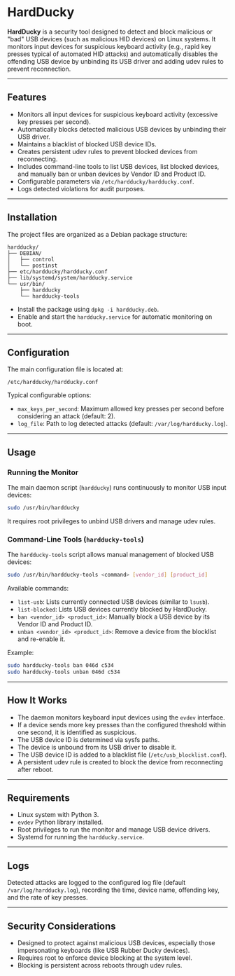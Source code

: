 # HardDucky

**HardDucky** is a security tool designed to detect and block malicious or "bad" USB devices (such as malicious HID devices) on Linux systems. It monitors input devices for suspicious keyboard activity (e.g., rapid key presses typical of automated HID attacks) and automatically disables the offending USB device by unbinding its USB driver and adding udev rules to prevent reconnection.

---

## Features

* Monitors all input devices for suspicious keyboard activity (excessive key presses per second).
* Automatically blocks detected malicious USB devices by unbinding their USB driver.
* Maintains a blacklist of blocked USB device IDs.
* Creates persistent udev rules to prevent blocked devices from reconnecting.
* Includes command-line tools to list USB devices, list blocked devices, and manually ban or unban devices by Vendor ID and Product ID.
* Configurable parameters via `/etc/hardducky/hardducky.conf`.
* Logs detected violations for audit purposes.

---

## Installation

The project files are organized as a Debian package structure:

```
hardducky/
├── DEBIAN/
│   ├── control
│   └── postinst
├── etc/hardducky/hardducky.conf
├── lib/systemd/system/hardducky.service
└── usr/bin/
    ├── hardducky
    └── hardducky-tools
```

* Install the package using `dpkg -i hardducky.deb`.
* Enable and start the `hardducky.service` for automatic monitoring on boot.

---

## Configuration

The main configuration file is located at:

```
/etc/hardducky/hardducky.conf
```

Typical configurable options:

* `max_keys_per_second`: Maximum allowed key presses per second before considering an attack (default: 2).
* `log_file`: Path to log detected attacks (default: `/var/log/hardducky.log`).

---

## Usage

### Running the Monitor

The main daemon script (`hardducky`) runs continuously to monitor USB input devices:

```bash
sudo /usr/bin/hardducky
```

It requires root privileges to unbind USB drivers and manage udev rules.

### Command-Line Tools (`hardducky-tools`)

The `hardducky-tools` script allows manual management of blocked USB devices:

```bash
sudo /usr/bin/hardducky-tools <command> [vendor_id] [product_id]
```

Available commands:

* `list-usb`: Lists currently connected USB devices (similar to `lsusb`).
* `list-blocked`: Lists USB devices currently blocked by HardDucky.
* `ban <vendor_id> <product_id>`: Manually block a USB device by its Vendor ID and Product ID.
* `unban <vendor_id> <product_id>`: Remove a device from the blocklist and re-enable it.

Example:

```bash
sudo hardducky-tools ban 046d c534
sudo hardducky-tools unban 046d c534
```

---

## How It Works

* The daemon monitors keyboard input devices using the `evdev` interface.
* If a device sends more key presses than the configured threshold within one second, it is identified as suspicious.
* The USB device ID is determined via sysfs paths.
* The device is unbound from its USB driver to disable it.
* The USB device ID is added to a blacklist file (`/etc/usb_blocklist.conf`).
* A persistent udev rule is created to block the device from reconnecting after reboot.

---

## Requirements

* Linux system with Python 3.
* `evdev` Python library installed.
* Root privileges to run the monitor and manage USB device drivers.
* Systemd for running the `hardducky.service`.

---

## Logs

Detected attacks are logged to the configured log file (default `/var/log/hardducky.log`), recording the time, device name, offending key, and the rate of key presses.

---

## Security Considerations

* Designed to protect against malicious USB devices, especially those impersonating keyboards (like USB Rubber Ducky devices).
* Requires root to enforce device blocking at the system level.
* Blocking is persistent across reboots through udev rules.
